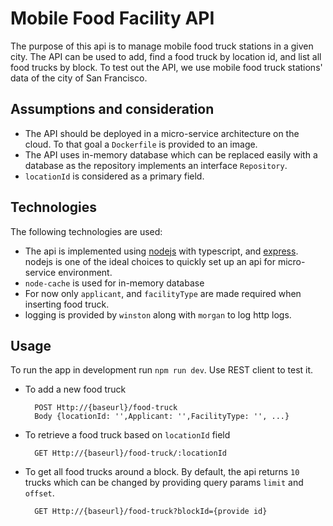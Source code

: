 # Mobile Food Facility API
The purpose of this api is to manage mobile food truck stations in a given city. The API can be used to add, find a food truck by location id, and list all food trucks by block. To test out the API, we use mobile food truck stations' data of the city of San Francisco. 

## Assumptions and consideration
- The API should be deployed in a micro-service architecture on the cloud. To that goal a `Dockerfile` is provided to
  an image.
- The API uses in-memory database which can be replaced easily with a database as the
  repository implements an interface `Repository`.
- `locationId` is considered as a primary field. 

## Technologies
The following technologies are used:
- The api is implemented using [nodejs](https://nodejs.org/en/) with typescript, and [express](https://expressjs.com/).
  nodejs is one of the ideal choices to quickly set up an api for micro-service environment.
- `node-cache` is used for in-memory database
- For now only `applicant`, and `facilityType` are made required when inserting food truck.
- logging is provided by `winston` along with `morgan` to log http logs.

## Usage

To run the app in development run `npm run dev`. Use REST client to test it.  

- To add a new food truck
  ```
    POST Http://{baseurl}/food-truck
    Body {locationId: '',Applicant: '',FacilityType: '', ...}
  ```

- To retrieve a food truck based on `locationId` field
  ```
    GET Http://{baseurl}/food-truck/:locationId
  ```

- To get all food trucks around a block.
  By default, the api returns `10` trucks which can be changed by providing query
  params `limit` and `offset`.
  ```
    GET Http://{baseurl}/food-truck?blockId={provide id}
  ```